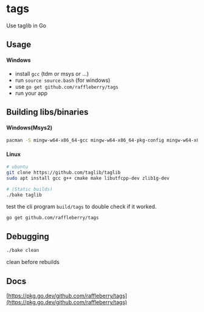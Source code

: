 # tags
Use taglib in Go

## Usage
#### Windows
- install `gcc` (tdm or msys or ...)
- run `source source.bash` (for windows)
- use `go get github.com/raffleberry/tags`
- run your app

## Building libs/binaries

#### Windows(Msys2)
```sh
pacman -S mingw-w64-x86_64-gcc mingw-w64-x86_64-pkg-config mingw-w64-x86_64-taglib
```
#### Linux
```sh
# ubuntu
git clone https://github.com/taglib/taglib
sudo apt install gcc g++ cmake make libutfcpp-dev zlib1g-dev

# (Static builds)
./bake taglib
```
test the cli program `build/tags` to double check if it worked.
```sh
go get github.com/raffleberry/tags
```



## Debugging
```sh
./bake clean
```
clean before rebuilds

## Docs
[https://pkg.go.dev/github.com/raffleberry/tags](https://pkg.go.dev/github.com/raffleberry/tags)
